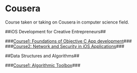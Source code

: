 # Cousera

Course taken or taking on Cousera in computer science field.

##iOS Development for Creative Entrepreneurs##

###[Course1: Foundations of Objective C App development](https://www.coursera.org/learn/objective-c/home/welcome)###
###[Course2: Network and Security in iOS Applications](https://www.coursera.org/learn/security/home/welcome)###

##Data Structures and Algorithms##

###[Course1: Algorithmic Toolbox](https://www.coursera.org/learn/algorithmic-toolbox/home/welcome)###

